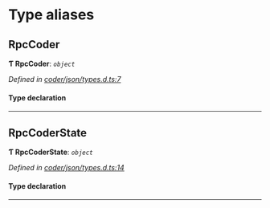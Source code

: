 

# Type aliases

<a id="rpccoder"></a>

##  RpcCoder

**Ƭ RpcCoder**: *`object`*

*Defined in [coder/json/types.d.ts:7](https://github.com/polkadot-js/api/blob/7f270cb/packages/api-provider/src/coder/json/types.d.ts#L7)*

#### Type declaration

___
<a id="rpccoderstate"></a>

##  RpcCoderState

**Ƭ RpcCoderState**: *`object`*

*Defined in [coder/json/types.d.ts:14](https://github.com/polkadot-js/api/blob/7f270cb/packages/api-provider/src/coder/json/types.d.ts#L14)*

#### Type declaration

___

